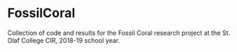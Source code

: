 # FossilCoral
Collection of code and results for the Fossil Coral research project at the St. Olaf College CIR, 2018-19 school year.
